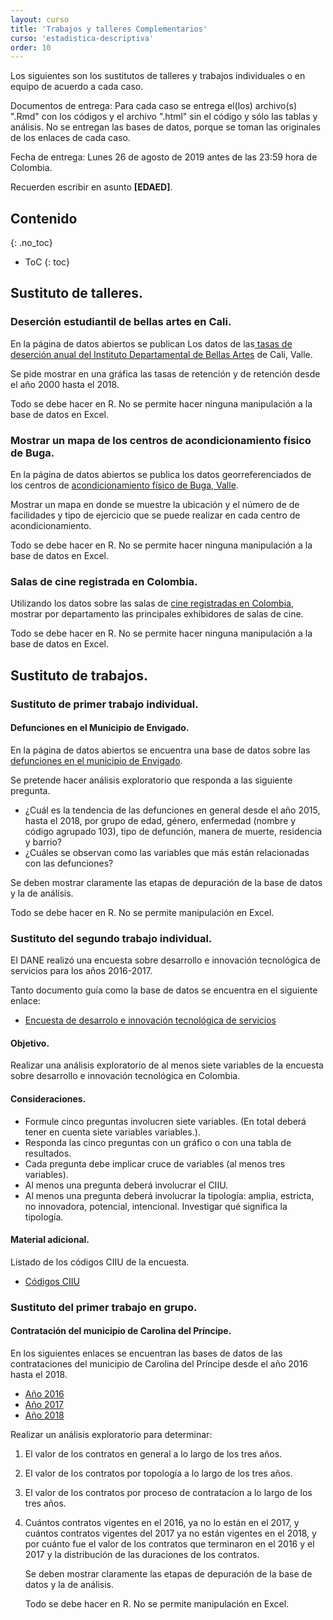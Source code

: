 ```yaml
---
layout: curso
title: 'Trabajos y talleres Complementarios'
curso: 'estadistica-descriptiva'
order: 10
---
```


Los siguientes son los sustitutos de talleres y
trabajos individuales o en equipo de acuerdo
a cada caso.

Documentos de entrega: Para cada caso se entrega el(los) archivo(s)
".Rmd" con los códigos y el archivo ".html" sin el código y
sólo las tablas y análisis. No se entregan las bases de datos,
porque se toman las originales de los enlaces de cada caso.

Fecha de entrega: Lunes 26 de agosto de 2019 antes de las 23:59
hora de Colombia.  

Recuerden escribir en asunto **[EDAED]**.


## Contenido
{: .no_toc}

* ToC
{: toc}

## Sustituto de talleres.

### Deserción estudiantil de bellas artes en Cali.

En la página de datos abiertos se publican Los
datos de las[ tasas de deserción anual del
Instituto Departamental de Bellas Artes](https://www.datos.gov.co/Educaci-n/Deserci-n-estudiantil-promedio-anual/abi4-xbjf) de Cali, Valle.

Se pide mostrar en una gráfica las tasas de retención
y de retención desde el año 2000 hasta el 2018.

Todo se debe hacer en R. No se permite hacer ninguna
manipulación a la base de datos en Excel.

### Mostrar un mapa de los centros de acondicionamiento físico de Buga.

En la página de datos abiertos se publica los datos georreferenciados
de los centros de [acondicionamiento físico de Buga, Valle](https://www.datos.gov.co/Deporte-y-Recreaci-n/Centros-de-acondicionamiento-f-sico-Guadalajara-de/pjfe-2854).

Mostrar un mapa en donde se muestre la ubicación y el número de
de facilidades y tipo de ejercicio que se puede realizar en
cada centro de acondicionamiento.

Todo se debe hacer en R. No se permite hacer ninguna
manipulación a la base de datos en Excel.


### Salas de cine registrada en Colombia.

Utilizando los datos sobre las salas de [cine registradas en Colombia](https://www.datos.gov.co/Deporte-y-Recreaci-n/Salas-de-cine-registradas-en-Colombia-Publicaci-n-/dj2m-85j7),
mostrar por departamento las principales exhibidores de
salas de cine.

Todo se debe hacer en R. No se permite hacer ninguna
manipulación a la base de datos en Excel.




## Sustituto de trabajos.

### Sustituto de primer trabajo individual.

#### Defunciones en el Municipio de Envigado.

En la página de datos abiertos se encuentra una base
de datos sobre las [defunciones en el municipio de Envigado](https://www.datos.gov.co/Salud-y-Protecci-n-Social/Defunciones-Municipio-de-Envigado/5nyx-jhqh).

Se pretende hacer análisis exploratorio que responda
a las siguiente pregunta.

 - ¿Cuál es la tendencia de las defunciones en
    general desde el año 2015,
   hasta el 2018, por grupo de edad, género,
    enfermedad (nombre y código agrupado 103),  tipo de
    defunción, manera de muerte, residencia y barrio?
  - ¿Cuáles se observan como las variables que más
    están relacionadas con las defunciones?

Se deben mostrar claramente las etapas de depuración de
la base de datos y la de análisis.

Todo se debe hacer en R. No se permite manipulación en Excel.    

### Sustituto del segundo trabajo individual.

El DANE realizó una encuesta sobre desarrollo e innovación
tecnológica de servicios para los años 2016-2017.

Tanto  documento guía como la base de datos se encuentra en
el siguiente enlace:

  - [Encuesta de desarrolo e innovación tecnológica de servicios](http://microdatos.dane.gov.co/index.php/catalog/584/get_microdata)

#### Objetivo.

Realizar una análisis exploratorio de al menos siete variables
de la encuesta sobre desarrollo e innovación tecnológica en Colombia.

#### Consideraciones.

  -  Formule cinco preguntas involucren siete variables. (En total
     deberá tener en cuenta siete variables variables.).
  - Responda las cinco preguntas con un gráfico o con una tabla
    de resultados.
  - Cada pregunta debe implicar cruce de variables (al menos tres
    variables).
  - Al menos una pregunta deberá involucrar el CIIU.
  - Al menos una pregunta deberá involucrar la tipología:
    amplia, estricta, no innovadora, potencial, intencional.
    Investigar qué significa la tipología.

#### Material adicional.  

Listado de los códigos CIIU de la encuesta.

  - [Códigos CIIU](http://media.actualicese.com/VB19-estructura-detallada-CIIU-4AC.xlsx&preferer=actualicese.com-39147&cat=-)

### Sustituto del primer trabajo en grupo.

#### Contratación del municipio de Carolina del Príncipe.

En los siguientes enlaces se encuentran las bases de datos
de las contrataciones del municipio de Carolina del Príncipe
desde el año 2016 hasta el 2018.

  - [Año 2016](https://www.datos.gov.co/Gastos-Gubernamentales/Contrataci-n-A-o-2016-Municipio-de-Carolina-del-Pr/vn9y-7ihz)
  - [Año 2017](https://www.datos.gov.co/Gastos-Gubernamentales/Contrataci-n-A-o-2017-Municipio-de-Carolina-del-Pr/ed3x-tstt)
  - [Año 2018](https://www.datos.gov.co/Gastos-Gubernamentales/Contrataci-n-A-o-2018-Municipio-de-Carolina-del-Pr/uws3-8hge)


Realizar un análisis exploratorio para determinar:

1. El valor de los contratos en general a lo largo de los tres años.
2. El valor de los contratos por topología a lo largo de
   los tres años.
3. El valor de los contratos por proceso de contratacíon
   a lo largo de los tres años.   
4. Cuántos contratos vigentes en el 2016, ya no lo están en el 2017,
   y cuántos contratos vigentes del 2017 ya no están vigentes en el 2018,
   y por cuánto fue el valor de los contratos que terminaron en el 2016 y
   el 2017 y la distribución de las duraciones de los contratos.

   Se deben mostrar claramente las etapas de depuración de
   la base de datos y la de análisis.

   Todo se debe hacer en R. No se permite manipulación en Excel.  

<!---
## Objetivo.

De manera individual realizar un análisis exploratorio proponiendo
cinco (5) preguntas y
obtener la respuesta por procesamiento con R a la base de datos
de accidentalidad de Envigado 2016, 2017 y primer semestre de 2018.


## Actividades.

 - Leer la base de datos en R.
 - Realizar depuraciones y arreglos apropiados a la base de datos.
 - Presentar un análisis descriptivo genera.


## Análisis exploratorio y descriptivo.   

+ Proponer cinco (5) preguntas a la base de datos de accidentalidad.
+ Por lo menos una de las preguntas deben involucrar:

  - Uso de las coordenadas de accidentes.
  - Barrios de Envigado.
  - Hora de accidente.
  - Día del mes del accidente.
  - Número de personas involucrados en el accidente.


## Fecha de entrega.

Lunes, 1 de abril de 2019 antes de las 23:59 [hora de Colombia](http://horalegal.inm.gov.co).

Recuerde que deberá ser enviado desde el correo oficial
de la universidad al correo **krcabrer@unal.edu.co** y
en asunto **[EDAED]**.

## Documentos a entregar.

1. Base de datos original descargada.
   (comprimida en formato zip o rar).
2. Trabajo con las gráficas, el análisis y la respuesta
   a las preguntas en formato **".html"**.
3. Guión en formato **".Rmd"** con el código utilizado.

## Condiciones.

 - Este trabajo sustituye **una** nota de un trabajo individual
faltante o de un taller o trabajo en grupo.

 - Si tiene todo presentado correctamente, puede mejorar la nota
del trabajo final.

-->








<!--
## Trabajo Extra

### Objetivo

Realizar una análisis exploratorio de datos sobre
el cubrimiento de internet en el país tanto de
el nivel de uso, como del cubrimiento de wifi gratis y
su relación con zonas productivas de café.

### Bases de datos

 - [Zonas wifi gratis para la gente - 18 octubre de 2017](https://www.datos.gov.co/Ciencia-Tecnolog-a-e-Innovaci-n/ZONAS-WIFI-GRATIS-PARA-LA-GENTE-18-OCTUBRE-2017/aknp-iqxx)
 - [Zonas wifi gratis para la gente - 20 septiembre de 2017](https://www.datos.gov.co/Ciencia-Tecnolog-a-e-Innovaci-n/ZONAS-WIFI-GRATIS-PARA-LA-GENTE-29-SEPTIEMBRE-2017/hfxz-25h7)
 - [Suscriptores internet por departamento, municipio y población 2016](https://www.datos.gov.co/Ciencia-Tecnolog-a-e-Innovaci-n/SUSCRIPTORES-INTERNET-DEPARTAMENTO-MUNICIPIO-Y-POB/v6g7-s8ph)
 - [Cadena Productiva Café -Área, Producción y Rendimiento](https://www.datos.gov.co/Agricultura-y-Desarrollo-Rural/Cadena-Productiva-Caf-Area-Producci-n-Y-Rendimient/mc73-h8xp)

### Preguntas para el análisis exploratorio.

  1. ¿Qué diferencia hay entre las bases de datos de la
     información sobre los wifi gratis?
  2. ¿Que tan equitativo es la distribución de los wifi
      gratis en Colombia con los suscriptores actuales
      por municipio?
  3. ¿Existe relación entre los proyectos de wifi gratis,
      con las zonas productivas de café?

### Consideraciones.

 - El análisis exploratorio está orientado a contestar las
   preguntas a nivel de municipio.
 - El análisis deberá incluir gráficas claras.
 - El análisis puede incluir tablas descriptivas.
 - Debe mostar conclusiones y recomendaciones.


### Documentos a entregar.

   1. Documento en formato ".html" con los resultados
      del análisis exploratorio.
   2. Bases de datos utilizadas en formato ".csv".
   3. Código utilizado en formato ".Rmd".

### Fecha de entrega.

Lunes 27 de noviembre de 2017 antes de las 23:59 hora de Colombia,
al correo **krcabrer@unal.edu.co** y no olvidar en asunto
la sigla **[EDAED]**.
--->
